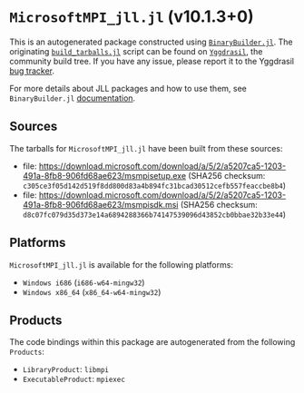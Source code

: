 # `MicrosoftMPI_jll.jl` (v10.1.3+0)

This is an autogenerated package constructed using [`BinaryBuilder.jl`](https://github.com/JuliaPackaging/BinaryBuilder.jl). The originating [`build_tarballs.jl`](https://github.com/JuliaPackaging/Yggdrasil/blob/845004e9684847815f0eb7cdc2cbb0068d96c964/M/MicrosoftMPI/build_tarballs.jl) script can be found on [`Yggdrasil`](https://github.com/JuliaPackaging/Yggdrasil/), the community build tree.  If you have any issue, please report it to the Yggdrasil [bug tracker](https://github.com/JuliaPackaging/Yggdrasil/issues).

For more details about JLL packages and how to use them, see `BinaryBuilder.jl` [documentation](https://juliapackaging.github.io/BinaryBuilder.jl/dev/jll/).

## Sources

The tarballs for `MicrosoftMPI_jll.jl` have been built from these sources:

* file: https://download.microsoft.com/download/a/5/2/a5207ca5-1203-491a-8fb8-906fd68ae623/msmpisetup.exe (SHA256 checksum: `c305ce3f05d142d519f8dd800d83a4b894fc31bcad30512cefb557feaccbe8b4`)
* file: https://download.microsoft.com/download/a/5/2/a5207ca5-1203-491a-8fb8-906fd68ae623/msmpisdk.msi (SHA256 checksum: `d8c07fc079d35d373e14a6894288366b74147539096d43852cb0bbae32b33e44`)

## Platforms

`MicrosoftMPI_jll.jl` is available for the following platforms:

* `Windows i686` (`i686-w64-mingw32`)
* `Windows x86_64` (`x86_64-w64-mingw32`)

## Products

The code bindings within this package are autogenerated from the following `Products`:

* `LibraryProduct`: `libmpi`
* `ExecutableProduct`: `mpiexec`
